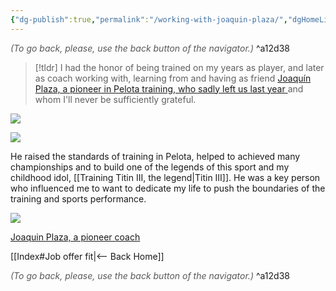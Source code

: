 ```yaml
---
{"dg-publish":true,"permalink":"/working-with-joaquin-plaza/","dgHomeLink":true,"dgPassFrontmatter":false,"dgShowBacklinks":false,"dgShowLocalGraph":false,"dgShowInlineTitle":false}
---
```




<div class="transclusion internal-embed is-loaded"><div class="markdown-embed">




<font color="#595959">*(To go back, please, use the back button of the navigator.)*</font> 
^a12d38



</div></div>


> [!tldr] 
> I had the honor of being trained on my years as player, and later as coach working with, learning from and having as friend [Joaquín Plaza, a pioneer in Pelota training, who sadly left us last year ](https://www.diariodenavarra.es/noticias/deportes/pelota/2021/08/05/fallece-joaquin-plaza-preparador-pionero-496413-1053.html) and whom I'll never be sufficiently grateful.


![](https://static.larioja.com/www/multimedia/202108/04/media/cortadas/abrazo-U120190565955U3F-U150152428463xsE-624x385@La%20Rioja-LaRioja.jpg)

![](https://static2.larioja.com/www/multimedia/2021/08/media/cortadas/66770016-ktlF-U150209771947mEF-684x385@La%20Rioja.JPG)

He raised the standards of training in Pelota, helped to achieved many championships and to build one of the legends of this sport and my childhood idol, [[Training Titin III, the legend|Titin III]]. He was a key person who influenced me to want to dedicate my life to push the boundaries of the training and sports performance.

![](https://imagenes.diariodenavarra.es/files/image_645_359/uploads/2021/08/04/610afdc582718.jpeg)

[Joaquin Plaza, a pioneer coach](https://www.diariodenavarra.es/noticias/deportes/pelota/2021/08/05/fallece-joaquin-plaza-preparador-pionero-496413-1053.html)


<div class="transclusion internal-embed is-loaded"><div class="markdown-embed">





[[Index#Job offer fit|<-- Back Home]]

<div class="transclusion internal-embed is-loaded"><div class="markdown-embed">




<font color="#595959">*(To go back, please, use the back button of the navigator.)*</font> 
^a12d38



</div></div>


</div></div>

